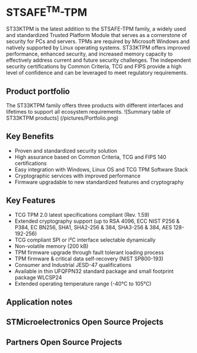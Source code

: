 # STSAFE<sup>TM</sup>-TPM

ST33KTPM is the latest addition to the STSAFE-TPM family, a widely used and standardized Trusted Platform Module that serves as a cornerstone of security for PCs and servers.
TPMs are required by Microsoft Windows and natively supported by Linux operating systems.
ST33KTPM offers improved performance, enhanced security, and increased memory capacity to effectively address current and future security challenges.
The independent security certifications by Common Criteria, TCG and FIPS provide a high level of confidence and can be leveraged to meet regulatory requirements.

## Product portfolio
The ST33KTPM family offers three products with different interfaces and lifetimes to support all ecosystem requirements.
![Summary table of ST33KTPM products] (/pictures/Portfolio.png)

## Key Benefits
- Proven and standardized security solution
- High assurance based on Common Criteria, TCG and FIPS 140 certifications
- Easy integration with Windows, Linux OS and TCG TPM Software Stack
- Cryptographic services with improved performance
- Firmware upgradable to new standardized features and cryptography

## Key Features
- TCG TPM 2.0 latest specifications compliant (Rev. 1.59)
- Extended cryptography support  (up to RSA 4096, ECC NIST P256 & P384, EC BN256, SHA1, SHA2-256 & 384, SHA3-256 & 384, AES 128-192-256)
- TCG compliant SPI or I²C interface selectable dynamically
- Non-volatile memory (200 kB)
- TPM firmware upgrade through fault tolerant loading process
- TPM firmware & critical data self-recovery (NIST SP800-193)
- Consumer and Industrial JESD-47 qualifications
- Available in thin UFQFPN32 standard package and small footprint package WLCSP24
- Extended operating temperature range (-40°C to 105°C)

## Application notes



## STMicroelectronics Open Source Projects



## Partners Open Source Projects
